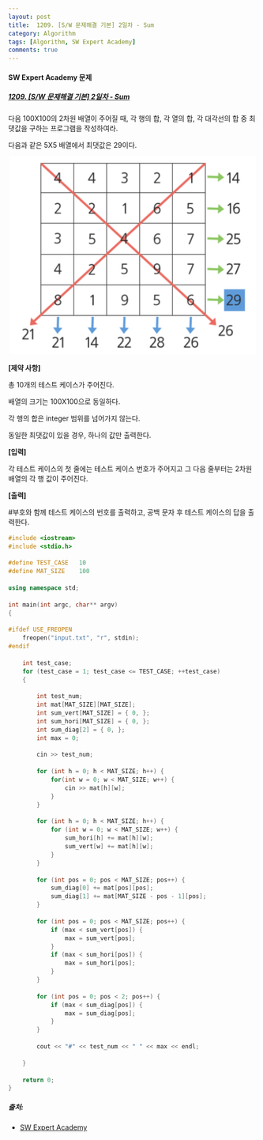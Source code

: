 ```yaml
---
layout: post
title:  1209. [S/W 문제해결 기본] 2일차 - Sum
category: Algorithm
tags: [Algorithm, SW Expert Academy]
comments: true  
---
```


#### SW Expert Academy 문제
##### [1209. [S/W 문제해결 기본] 2일차 - Sum](https://swexpertacademy.com/main/code/problem/problemDetail.do?contestProbId=AV13_BWKACUCFAYh&categoryId=AV13_BWKACUCFAYh&categoryType=CODE)

다음 100X100의 2차원 배열이 주어질 때, 각 행의 합, 각 열의 합, 각 대각선의 합 중 최댓값을 구하는 프로그램을 작성하여라.<br>

다음과 같은 5X5 배열에서 최댓값은 29이다.<br>

<center><img src="/assets/algorithm/05_sum/Fig01_sum.png" width="500" height="400"></center>

**[제약 사항]**<br>

총 10개의 테스트 케이스가 주어진다.<br>

배열의 크기는 100X100으로 동일하다.<br>

각 행의 합은 integer 범위를 넘어가지 않는다.<br>

동일한 최댓값이 있을 경우, 하나의 값만 출력한다.<br>
 
**[입력]**<br>

각 테스트 케이스의 첫 줄에는 테스트 케이스 번호가 주어지고 그 다음 줄부터는 2차원 배열의 각 행 값이 주어진다.<br>

**[출력]**<br>

#부호와 함께 테스트 케이스의 번호를 출력하고, 공백 문자 후 테스트 케이스의 답을 출력한다.<br>

``` cpp
#include <iostream>
#include <stdio.h>

#define TEST_CASE   10
#define MAT_SIZE    100

using namespace std;

int main(int argc, char** argv)
{
    
#ifdef USE_FREOPEN
    freopen("input.txt", "r", stdin);
#endif
    
    int test_case;
    for (test_case = 1; test_case <= TEST_CASE; ++test_case)
    {
        
        int test_num;
        int mat[MAT_SIZE][MAT_SIZE];
        int sum_vert[MAT_SIZE] = { 0, };
        int sum_hori[MAT_SIZE] = { 0, };
        int sum_diag[2] = { 0, };
        int max = 0;
        
        cin >> test_num;
        
        for (int h = 0; h < MAT_SIZE; h++) {
            for(int w = 0; w < MAT_SIZE; w++) {
                cin >> mat[h][w];
            }
        }
        
        for (int h = 0; h < MAT_SIZE; h++) {
            for (int w = 0; w < MAT_SIZE; w++) {
                sum_hori[h] += mat[h][w];
                sum_vert[w] += mat[h][w];
            }
        }
        
        for (int pos = 0; pos < MAT_SIZE; pos++) {
            sum_diag[0] += mat[pos][pos];
            sum_diag[1] += mat[MAT_SIZE - pos - 1][pos];
        }
        
        for (int pos = 0; pos < MAT_SIZE; pos++) {
            if (max < sum_vert[pos]) {
                max = sum_vert[pos];
            }
            if (max < sum_hori[pos]) {
                max = sum_hori[pos];
            }
        }
        
        for (int pos = 0; pos < 2; pos++) {
            if (max < sum_diag[pos]) {
                max = sum_diag[pos];
            }
        }
        
        cout << "#" << test_num << " " << max << endl;
       
    }
    
    return 0;
}
```

##### 출처:
- [SW Expert Academy](https://swexpertacademy.com/main/code/problem/problemDetail.do?contestProbId=AV13_BWKACUCFAYh&categoryId=AV13_BWKACUCFAYh&categoryType=CODE)